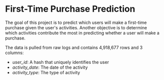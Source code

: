 # First-Time Purchase Prediction
The goal of this project is to predict which users will make a first-time purchase given the user's activities. Another objective is to determine which activities contribute the most in predicting whether a user will make a purchase. 

The data is pulled from raw logs and contains 4,918,677 rows and 3 columns:
- *user_id*: A hash that uniquely identifies the user
- *activity_date*: The date of the activity
- *activity_type*: The type of activity
